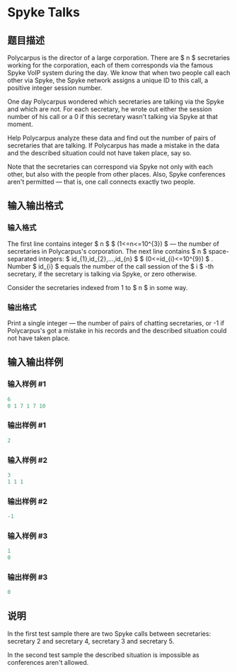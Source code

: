 # Spyke Talks

## 题目描述

Polycarpus is the director of a large corporation. There are $ n $ secretaries working for the corporation, each of them corresponds via the famous Spyke VoIP system during the day. We know that when two people call each other via Spyke, the Spyke network assigns a unique ID to this call, a positive integer session number.

One day Polycarpus wondered which secretaries are talking via the Spyke and which are not. For each secretary, he wrote out either the session number of his call or a 0 if this secretary wasn't talking via Spyke at that moment.

Help Polycarpus analyze these data and find out the number of pairs of secretaries that are talking. If Polycarpus has made a mistake in the data and the described situation could not have taken place, say so.

Note that the secretaries can correspond via Spyke not only with each other, but also with the people from other places. Also, Spyke conferences aren't permitted — that is, one call connects exactly two people.

## 输入输出格式

### 输入格式

The first line contains integer $ n $ $ (1<=n<=10^{3}) $ — the number of secretaries in Polycarpus's corporation. The next line contains $ n $ space-separated integers: $ id_{1},id_{2},...,id_{n} $ $ (0<=id_{i}<=10^{9}) $ . Number $ id_{i} $ equals the number of the call session of the $ i $ -th secretary, if the secretary is talking via Spyke, or zero otherwise.

Consider the secretaries indexed from 1 to $ n $ in some way.

### 输出格式

Print a single integer — the number of pairs of chatting secretaries, or -1 if Polycarpus's got a mistake in his records and the described situation could not have taken place.

## 输入输出样例

### 输入样例 #1

```cpp
6
0 1 7 1 7 10

```
### 输出样例 #1

```cpp
2

```
### 输入样例 #2

```cpp
3
1 1 1

```
### 输出样例 #2

```cpp
-1

```
### 输入样例 #3

```cpp
1
0

```
### 输出样例 #3

```cpp
0

```
## 说明

In the first test sample there are two Spyke calls between secretaries: secretary 2 and secretary 4, secretary 3 and secretary 5.

In the second test sample the described situation is impossible as conferences aren't allowed.

